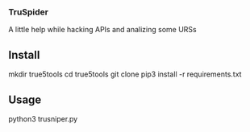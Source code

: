 ### TruSpider 
A little help while hacking APIs and analizing some URSs


## Install 

mkdir true5tools
cd true5tools 
git clone 
pip3 install -r requirements.txt 

## Usage 
python3 trusniper.py 



